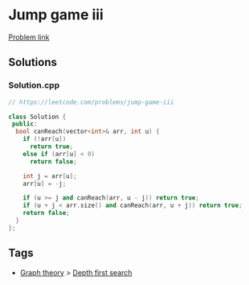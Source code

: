 # Jump game iii

[Problem link](https://leetcode.com/problems/jump-game-iii)

## Solutions


### Solution.cpp
```cpp
// https://leetcode.com/problems/jump-game-iii

class Solution {
 public:
  bool canReach(vector<int>& arr, int u) {
    if (!arr[u])
      return true;
    else if (arr[u] < 0)
      return false;

    int j = arr[u];
    arr[u] = -j;

    if (u >= j and canReach(arr, u - j)) return true;
    if (u + j < arr.size() and canReach(arr, u + j)) return true;
    return false;
  }
};
```
## Tags

* [Graph theory](/README.md#Graph_theory) > [Depth first search](/README.md#Graph_theory-Depth_first_search)

